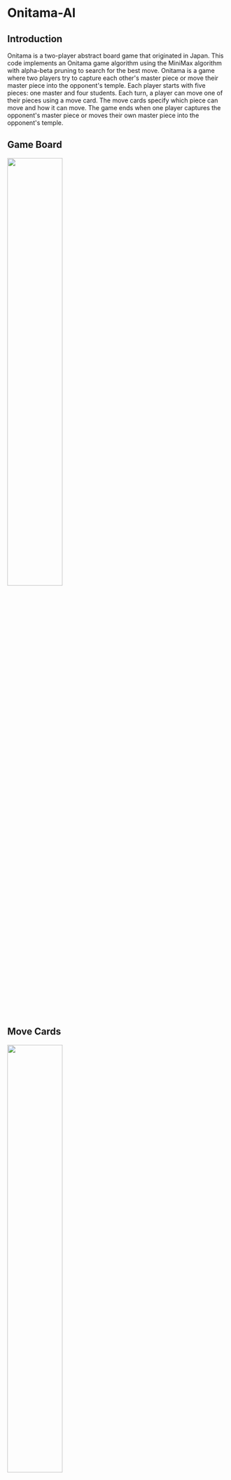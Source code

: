 # Onitama-AI

## Introduction
Onitama is a two-player abstract board game that originated in Japan. This code implements an Onitama game algorithm using the MiniMax algorithm with alpha-beta pruning to search for the best move. Onitama is a game where two players try to capture each other's master piece or move their master piece into the opponent's temple. Each player starts with five pieces: one master and four students. Each turn, a player can move one of their pieces using a move card. The move cards specify which piece can move and how it can move. The game ends when one player captures the opponent's master piece or moves their own master piece into the opponent's temple.

## Game Board

<img src="https://i.imgur.com/xmgOsv6.png" width=50% height=50%>

## Move Cards

<img src="https://i.imgur.com/c850hXb.png" width=50% height=50%>

## Code Breakdown
Include statements
* The code includes necessary libraries, such as iostream, vector, limits, algorithm, ctime, string, random, and chrono.

Constants
* The code defines constants for board size, number of cards in the game, number of cards per player, and the depth of the search.

Enums
* Enums are defined for the different players and game pieces, to improve code readability and reduce errors.

Game state representation
* The board state is represented as a 2D character array, with 'r' and 'b' representing the two player's students, and 'R' and 'B' representing their masters. The cards are represented as a string, with their moves being a vector of pairs of integers.

Utility functions
* Several utility functions are implemented, such as printing the board, converting strings to lower or upper case, and finding the master's position for each player.

Move validation
* Functions for validating moves are implemented, such as checking whether a move is within the board's boundaries, whether a square is occupied, or whether a move is valid for a given card.

Game state manipulation
* Functions for applying and undoing moves are implemented, updating the game state accordingly. These are essential for traversing the game tree during the search process.

Game outcome evaluation
* A function to evaluate whether a player has won, lost, or if the game is a draw is implemented. It checks for both conditions of winning, i.e., capturing the opponent's master or moving one's own master to the opponent's temple.

Alpha-Beta pruning algorithm
* The core of the AI's decision-making process, the Alpha-Beta pruning algorithm, is implemented as a recursive function. It efficiently searches the game tree by    pruning branches that will not result in better outcomes, reducing the search space and speeding up computation. The function also takes depth into account, allowing for a configurable level of lookahead.

Main function
* The main function initializes the game state and runs the AI. It takes turns for each player, printing the board, reading and applying moves, and checking for the game's end. It also demonstrates the AI's ability to play against itself by simulating both players as AI agents.

Here is an example of a running state of the board:
```
Tiger Goose
_ r R r r 
r _ _ _ _ 
_ _ _ _ _ 
_ B _ _ _ 
b b _ b b 
Frog Ox
```

## Future Improvements Checklist

Add functionality to allow players to play against the AI 

Improve evaluation function.
* more points for a protected master, weight 7
* more points for control of the center of the board, weight 5
* more points for a master closer to the targeted temple, weight 2

In the real game you can see the next card that will fill your hand. You can see the opponents as well. This is something that needs to be added. 

Make a visually appealing GUI

